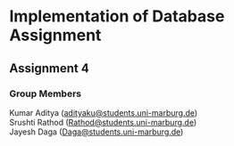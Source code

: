 # Implementation of Database Assignment
## Assignment 4

### Group Members

Kumar Aditya (adityaku@students.uni-marburg.de) </br>
Srushti Rathod (Rathod@students.uni-marburg.de) </br>
Jayesh Daga (Daga@students.uni-marburg.de)